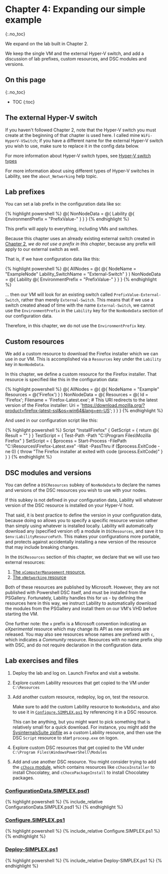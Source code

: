 # Chapter 4: Expanding our simple example
{:.no_toc}

We expand on the lab built in Chapter 2.

We keep the single VM and the external Hyper-V switch,
and add a discussion of lab prefixes, custom resources, and DSC modules and versions.

## On this page
{:.no_toc}

* TOC
{:toc}

## The external Hyper-V switch

If you haven't followed Chapter 2,
note that the Hyper-V switch you must create at the beginning of that chapter is used here.
I called mine `WiFi-HyperV-VSwitch`;
if you have a different name for the external Hyper-V switch you wish to use,
make sure to replace it in the config data below.

For more information about Hyper-V switch types,
see [Hyper-V switch types](../backmatter/concepts/hyperv/switch-types)

For more information about using different types of Hyper-V switches in Lability,
see the `about_Networking` help topic.

## Lab prefixes

You can set a lab prefix in the configuration data like so:

{% highlight powershell %}
@{
    NonNodeData = @{
        Lability @{
            EnvironmentPrefix = "PrefixValue-"
        }
    }
}
{% endhighlight %}

This prefix will apply to everything,
including VMs and switches.

Because this chapter uses an already existing external switch
created in [Chapter 2](../02-Simple),
_we do not use a prefix in this chapter_,
because any prefix will apply to our external switch as well.

That is, if we have configuration data like this:

{% highlight powershell %}
@{
    AllNodes = @(
        @{
            NodeName = "ExampleNode"
            Lability_SwitchName = "External-Switch"
        }
    )
    NonNodeData = @{
        Lability @{
            EnvironmentPrefix = "PrefixValue-"
        }
    }
}
{% endhighlight %}

... then our VM will look for an existing switch called `PrefixValue-External-Switch`,
rather than merely `External-Switch`.
This means that if we use a switch created ahead of time with the name `External-Switch`,
we cannot use the `EnvironmentPrefix` in the `Lability` key for the `NonNodeData` section of our configuration data.

Therefore, in this chapter,
we do not use the `EnvironmentPrefix` key.

## Custom resources

We add a custom resource to download the Firefox installer which we can use in our VM.
This is accomplished via a `Resources` key under the `Lability` key in `NonNodeData`.

In this chapter, we define a custom resource for the Firefox installer.
That resource is specified like this in the configuration data:

{% highlight powershell %}
@{
    AllNodes = @(
        @{
            NodeName = "Example"
            Resources = @('Firefox')
        }
    )
    NonNodeData = @{
        Resources = @(
            Id = 'Firefox';
            Filename = 'Firefox-Latest.exe';
            # This URI redirects to the latest version of the Firefox installer:
            Uri = 'https://download.mozilla.org/?product=firefox-latest-ssl&os=win64&lang=en-US';
        )
    }
}
{% endhighlight %}

And used in our configuration script like this:

{% highlight powershell %}
Script "InstallFirefox" {
    GetScript = { return @{ Result = "" } }
    TestScript = {
        Test-Path -Path "C:\Program Files\Mozilla Firefox"
    }
    SetScript = {
        $process = Start-Process -FilePath "C:\Resources\Firefox-Latest.exe" -Wait -PassThru
        if ($process.ExitCode -ne 0) {
            throw "The Firefox installer at exited with code $($process.ExitCode)"
        }
    }
}
{% endhighlight %}

## DSC modules and versions

You can define a `DSCResources` subkey of `NonNodeData`
to declare the names and versions of the DSC resources you wish to use with your nodes.

If this subkey is not defined in your configuration data,
Lability will whatever version of the DSC resource is installed on your Hyper-V host.

That said, it is best practice to define the version in your configuration data,
because doing so allows you to specify a specific resource version
rather than simply using whatever is installed locally.
Lability will automatically download any (specified version of) a module in `DSCResources`,
and save it to `$env:LabilityResourcePath`.
This makes your configurations more portable,
and protects against accidentally installing a new version of the resource that may include breaking changes.

In the `DSCResources` section of this chapter,
we declare that we will use two external resources:

1. [The `xComputerManagement` resource](https://github.com/PowerShell/ComputerManagementDsc),
2. [The `xNetworking` resource](https://github.com/PowerShell/NetworkingDsc)

Both of these resources are published by Microsoft.
However, they are not published with Powershell DSC itself,
and must be installed from the PSGallery.
Fortunately, Lability handles this for us -
by defining the resources here in this way,
we instruct Lability to automatically download the modules from the PSGallery
and install them on our VM's VHD before starting the VM.

One further note:
the `x` prefix is a Microsoft convention indicating an _eXperimental_ resource
which may change its API as new versions are released.
You may also see resources whose names are prefixed with `c`,
which indicates a _Community_ resource.
Resources with no name prefix ship with DSC,
and do not require declaration in the configuration data.

## Lab exercises and files

1.  Deploy the lab and log on.
    Launch Firefox and visit a website.

2.  Explore custom Lability resources that get copied to the VM under `C:\Resources`

3.  Add another custom resource, redeploy, log on, test the resource.

    Make sure to add the custom Lability resource to `NonNodeData`,
    and also to use it in [`Configure.SIMPLEX.ps1`](#configuresimplexps1)
    by referencing it in a DSC resource.

    This can be anything,
    but you might want to pick something that is relatively small for a quick download.
    For instance, you might add the [SysinternalsSuite zipfile](https://docs.microsoft.com/en-us/sysinternals/downloads/)
    as a custom Lability resource,
    and then use the DSC `Script` resource to start `procexp.exe` on logon.

4.  Explore custom DSC resources that get copied to the VM under `C:\Program Files\WindowsPowerShell\Modules`

5.  Add and use another DSC resource.
    You might consider trying to add the
    [`cChoco` module](https://github.com/chocolatey/cChoco),
    which contains resources like `cChocoInstaller` to install Chocolatey,
    and `cChocoPackageInstall` to install Chocolatey packages.

### [ConfigurationData.SIMPLEX.psd1](https://github.com/mrled/lability-tutorial/tree/master/04-SimpleExpanded/ConfigurationData.SIMPLEX.psd1)

{% highlight powershell %}
{% include_relative ConfigurationData.SIMPLEX.psd1 %}
{% endhighlight %}

### [Configure.SIMPLEX.ps1](https://github.com/mrled/lability-tutorial/tree/master/04-SimpleExpanded/Configure.SIMPLEX.ps1)

{% highlight powershell %}
{% include_relative Configure.SIMPLEX.ps1 %}
{% endhighlight %}

### [Deploy-SIMPLEX.ps1](https://github.com/mrled/lability-tutorial/tree/master/04-SimpleExpanded/Deploy-SIMPLEX.ps1)

{% highlight powershell %}
{% include_relative Deploy-SIMPLEX.ps1 %}
{% endhighlight %}
